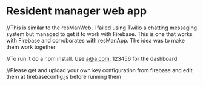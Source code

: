 # Resident manager web app

//This is similar to the resManWeb, I failed using Twilio a chatting messaging system but managed to get it to work with Firebase. This is one that works with Firebase and corroborates with resManApp. The idea was to make them work together

//To run it do a npm install. Use a@a.com, 123456 for the dashboard

//Please get and upload your own key configuration from firebase and edit them at firebaseconfig.js before running them
